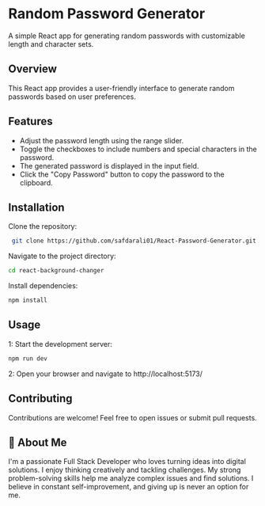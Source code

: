 
# Random Password Generator

A simple React app for generating random passwords with customizable length and character sets.


## Overview

This React app provides a user-friendly interface to generate random passwords based on user preferences.

    
## Features

- Adjust the password length using the range slider.
- Toggle the checkboxes to include numbers and special characters in the password.
- The generated password is displayed in the input field.
- Click the "Copy Password" button to copy the password to the clipboard.


## Installation

Clone the repository:

```bash
 git clone https://github.com/safdarali01/React-Password-Generator.git
```

Navigate to the project directory:

```bash
cd react-background-changer
```

Install dependencies:

```bash
npm install
```
    
## Usage

1: Start the development server:

```bash
npm run dev
```

2: Open your browser and navigate to http://localhost:5173/

## Contributing

Contributions are welcome! Feel free to open issues or submit pull requests.

## 🚀 About Me
I'm a passionate Full Stack Developer who loves turning ideas into digital solutions. I enjoy thinking creatively and tackling challenges. My strong problem-solving skills help me analyze complex issues and find solutions. I believe in constant self-improvement, and giving up is never an option for me.

